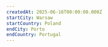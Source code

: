 ```yaml
---
createdAt: 2025-06-16T00:00:00.000Z
startCity: Warsaw
startCountry: Poland
endCity: Porto
endCountry: Portugal
---
```

